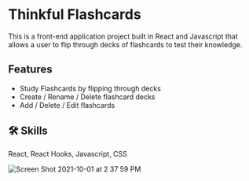 
# Thinkful Flashcards

This is a front-end application project built in React and Javascript that allows a user to flip through decks of flashcards to test their knowledge.




## Features

- Study Flashcards by flipping through decks
- Create / Rename / Delete flashcard decks
- Add / Delete / Edit flashcards

  
## 🛠 Skills
React, React Hooks, Javascript, CSS

![Screen Shot 2021-10-01 at 2 37 59 PM](https://user-images.githubusercontent.com/52841881/135688990-f9d4818f-c167-4f94-b683-6aa54fae0cfe.png)

